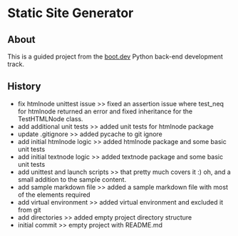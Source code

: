 # Static Site Generator

## About
This is a guided project from the [boot.dev](https://boot.dev) Python back-end development track.

## History
- fix htmlnode unittest issue >> fixed an assertion issue where test_neq for htmlnode returned an error and fixed inheritance for the TestHTMLNode class.
- add additional unit tests >> added unit tests for htmlnode package
- update .gitignore >> added pycache to git ignore
- add initial htmlnode logic >> added htmlnode package and some basic unit tests
- add initial textnode logic >> added textnode package and some basic unit tests
- add unittest and launch scripts >> that pretty much covers it :) oh, and a small addition to the sample content.
- add sample markdown file >> added a sample markdown file with most of the elements required
- add virtual environment >> added virtual environment and excluded it from git
- add directories >> added empty project directory structure
- initial commit >> empty project with README.md
